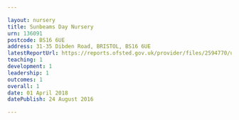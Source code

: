 ```yaml
---

layout: nursery
title: Sunbeams Day Nursery
urn: 136091
postcode: BS16 6UE
address: 31-35 Dibden Road, BRISTOL, BS16 6UE
latestReportUrl: https://reports.ofsted.gov.uk/provider/files/2594770/urn/136091.pdf
teaching: 1
development: 1
leadership: 1
outcomes: 1
overall: 1
date: 01 April 2018 
datePublish: 24 August 2016

---
```

